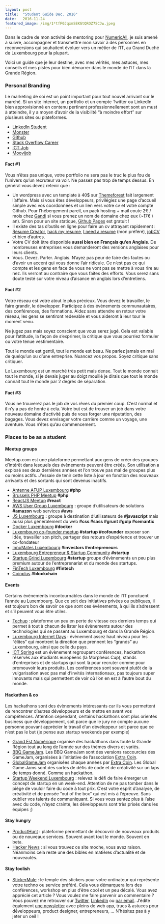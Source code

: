 ```yaml
---
layout:	post
title:	"Student Guide Dec. 2016"
date:	2016-11-24
featured_image: /img/1*tfF0JqxmSEKGtQROZ7SCJw.jpeg
---
```

Dans le cadre de mon activité de mentoring pour [NumericAll](http://www.numericall.com/), je suis amené à suivre, accompagner et transmettre mon savoir à des personnes en reconversions qui souhaitent évoluer vers un métier de l’IT, au Grand Duché de Luxembourg pour la plupart.

Voici un guide que je leur destine, avec mes vérités, mes astuces, mes conseils et mes pistes pour bien démarrer dans le monde de l’IT dans la Grande Région.

### Personal Branding

Le marketing de soi est un point important pour tout nouvel arrivant sur le marché. Si un site internet, un portfolio et un compte Twitter ou LinkedIn bien approvisionné en contenu pertinent professionnellement sont un must à atteindre, il y a moyen d’avoir de la visibilité “à moindre effort” sur plusieurs sites ou plateformes.

* [LinkedIn Student](https://students.linkedin.com/?ref=producthunt)
* [Monster](http://monster.lu)
* [Github](http://github.com)
* [Stack Overflow Career](https://careers.stackoverflow.com/)
* [ICT Job](http://ictjob.lu)
* [Moovijob](http://www.moovijob.com/)
#### Fact #1

Vous n’êtes pas unique, votre portfolio ne sera pas le truc le plus fou de l’univers qu’un recruteur va voir. Ne passez pas trop de temps dessus. En général vous devez retenir que :

* Un wordpress avec un template à 40$ sur [Themeforest](http://themeforest.net/search?as=1&referrer=search&type=c&term=portfolio&category=wordpress&ref=clawfire) fait largement l’affaire. Mais si vous êtes développeurs, privilégiez une page d’accueil simple avec vos coordonnées et un lien vers votre cv et votre compte Github. Pour l’hébergement pareil, un pack hosting + mail coute 2€ / mois chez [Gandi](https://gandi.net) si vous prenez un nom de domaine chez eux (~17€ / an). Sinon pour un site statique, [Github Pages](https://pages.github.com/) est gratuit !
* Il existe des tas d’outils en ligne pour faire un cv attrayant rapidement : [Resume Creator](https://resume-builder.qwilr.com/), [hack my resume](http://please.hackmyresume.com/?ref=producthunt), [I need a resume](http://ineedaresu.me/?ref=producthunt#/producthunt) (mon préféré), [jobCV](http://www.jobcv.me/) et bien d’autres.
* Votre CV doit être disponible **aussi bien en Français qu’en Anglais**. De nombreuses entreprises vous demanderont des versions anglaises pour leurs clients.
* Vous. Devez. Parler. Anglais. N’ayez pas peur de faire des fautes ou d’avoir un accent qui vous donne l’air ridicule. Ce n’est pas ce qui compte et les gens en face de vous ne vont pas se mettre à vous rire au nez. Ils verront au contraire que vous faites des efforts. Vous serez sans doute testé sur votre niveau d’aisance en anglais lors d’entretiens.
#### Fact #2

Votre réseau est votre atout le plus précieux. Vous devez le travailler, le faire grandir, le développer. Participez à des événements communautaires, des conférences, des formations. Aidez sans attendre en retour votre réseau, les gens se sentiront redevable et vous aideront à leur tour le moment venu.

Ne jugez pas mais soyez conscient que vous serez jugé. Cela est valable pour l’attitude, la façon de s’exprimer, la critique que vous pourriez formuler ou votre tenue vestimentaire.

Tout le monde est gentil, tout le monde est beau. Ne parlez jamais en mal de quelqu’un ou d’une entreprise. Nuancez vos propos. Soyez critique sans critiquer.

Le Luxembourg est un marché très petit mais dense. Tout le monde connait tout le monde, si je devais juger au doigt mouillé je dirais que tout le monde connait tout le monde par 2 degrés de séparation.

#### Fact #3

Vous ne trouverez pas le job de vos rêves du premier coup. C’est normal et il n’y a pas de honte à cela. Votre but est de trouver un job dans votre nouveau domaine d’activité puis de vous forger une réputation, des bagages. Vous devez envisager votre carrière comme un voyage, une aventure. Vous n’êtes qu’au commencement.

### Places to be as a student

#### Meetup groups

Meetup.com est une plateforme permettant aux gens de créer des groupes d’intérêt dans lesquels des évènements peuvent être créés. Son utilisation a explosé ses deux dernières années et l’on trouve pas mal de groupes plus ou moins actifs. J’essaie de tenir cette liste à jour en fonction des nouveaux arrivants et des sortants qui sont devenus inactifs.

* [Antenne AFUP Luxembourg](http://www.meetup.com/fr-FR/afup-luxembourg-php/) **#php**
* [Brussels PHP Meetup](http://www.meetup.com/fr-FR/BrusselsPHP/) **#php**
* [ReactJS Meetup](https://www.meetup.com/fr-FR/ReactJS-Luxembourg) **#react**
* [AWS User Group Luxembourg](http://www.meetup.com/fr-FR/AWSLuxGroup/) : groupe d’utilisateurs de solutions **#amazon** web services **#aws**
* [JS Luxembourg](http://www.meetup.com/fr-FR/JSLuxembourg/) : groupe à destination d’utilisateurs de **#javascript** mais aussi plus généralement du web **#css #sass #grunt #gulp #semantic**
* [Docker Luxembourg](http://www.meetup.com/fr-FR/Docker-Luxembourg/) **#docker**
* [Luxembourg co-founder meetup](http://www.meetup.com/fr-FR/Luxembourg-Co-founders-Meetup/) **#startup #cofounder** exposer son idée, travailler son pitch, partager des retours d’expérience et trouver un co-fondateur
* [InnoMates Luxembourg](http://www.meetup.com/fr-FR/Innomate-Luxembourg-Innovation-and-Creativity-in-Business/) **#investors #entrepreneurs**
* [Luxembourg Entrepreneur & Startup Community](https://www.meetup.com/fr-FR/The-Luxembourg-Entrepreneur-Startup-Community/) **#startup**
* [Startup Grind Luxembourg](http://www.meetup.com/fr-FR/Startup-Grind-Luxembourg/) **#startup** groupe d’évènements un peu plus premium autour de l’entreprenariat et du monde des startups.
* [FinTech Luxembourg](http://www.meetup.com/fr-FR/FinTech-Luxembourg/) **#fintech**
* [Coinplus](https://www.meetup.com/fr-FR/Meetup-Bitcoins-Blockchains-Luxembourg/) **#blockchain**
#### Events

Certains évènements incontournables dans le monde de l’IT ponctuent l’année au Luxembourg. Que ce soit des initiatives privées ou publiques, il est toujours bon de savoir ce que sont ces évènements, à qui ils s’adressent et s’il peuvent vous être utiles.

* [Techup](http://www.techup.lu/) : plateforme un peu en perte de vitesse ces derniers temps qui permet à tout à chacun de lister les évènements autour des technologies qui se passent au Luxembourg et dans la Grande Région.
* [Luxembourg Internet Days](http://www.luxembourg-internet-days.com/) : évènement assez haut niveau pour les “élites” qui montrent la direction que prennent les “grands” au Luxembourg, ainsi que celle du pays.
* [ICT Spring](http://www.ictspring.com/) est un évènement regroupant conférences, hackathon réservés aux étudiants européens (la Morpheus Cup), stands d’entreprises et de startups qui sont là pour recruter comme pour promouvoir leurs produits. Les conférences sont souvent plutôt de la vulgarisation avec pas mal d’invités internationaux, pas toujours super innovants mais qui permettent de voir où l’on en est à l’autre bout du monde.
#### Hackathon & co

Les hackathons sont des évènements intéressants car ils vous permettent de rencontrer d’autres développeurs et de mettre en avant vos compétences. Attention cependant, certains hackathons sont plus orientés business que développement, soit parce que le jury ne compte aucune personne pouvant apprécier le travail d’un développeur soit parce que ce n’est pas le but (je pense aux startup weekends par exemple)

* [Grand Est Numérique](http://grandestnumerique.fr) organise des hackathons dans toute la Grande Région tout au long de l’année sur des thèmes divers et variés.
* [BBQ GameJam](http://bbq.extra-coin.org/). Les BBQ GameJam sont des versions raccourcies des GameJam, organisées à l’initiative de l’association [Extra Coin](http://www.extra-coin.org/fr/).
* [GlobalGameJam](http://ggj.extra-coin.org/) organisées chaque années par [Extra Coin](http://www.extra-coin.org/fr/). Les Global Game Jams sont des sortes de défis de code et de créativité sur un laps de temps donné. Comme un hackathon.
* [Startup Weekend Luxembourg](http://www.up.co/communities/luxembourg/luxembourg) : relevez le défi de faire émerger un concept de startup en un week-end. Attention de ne pas tomber dans le piège de vouloir faire du code à tout prix. C’est votre esprit d’analyse, de créativité et de pensée “out of the box” qui est mis à l’épreuve. Sans oublier vos talents de communiquant. Si vous vous sentez plus à l’aise avec du code, n’ayez crainte, les développeurs sont très prisés dans les équipes ;)
#### Stay hungry

* [ProductHunt](http://producthunt.com) : plateforme permettant de découvrir de nouveaux produits ou de nouveaux services. Souvent avant tout le monde. Souvent en beta.
* [Hacker News](https://news.ycombinator.com/) : si vous trouvez ce site moche, vous avez raison. Néanmoins cela reste une des bibles en matières d’actualité et de nouveautés.
#### Stay foolish

* [StickerMule](http://stickermule.com) : le temple des stickers pour votre ordinateur qui représente votre techno ou service préféré. Cela vous démarquera lors des conférences, workshop en plus d’être cool et un peu décalé.
Vous avez apprécié cet article ? Vous voulez me faire parvenir un commentaire ? Vous pouvez me retrouver sur [Twitter](https://twitter.com/thibaultmilan), [LinkedIn](https://www.linkedin.com/in/thibaultmilan) ou [par email](mailto:hello@thibaultmilan.com). J’édite également [une newsletter](https://www.getrevue.co/profile/thibault) avec pleins de web app, trucs & astuces pour développeurs, product designer, entrepreneurs, … N’hésitez pas à y jeter un oeil !
